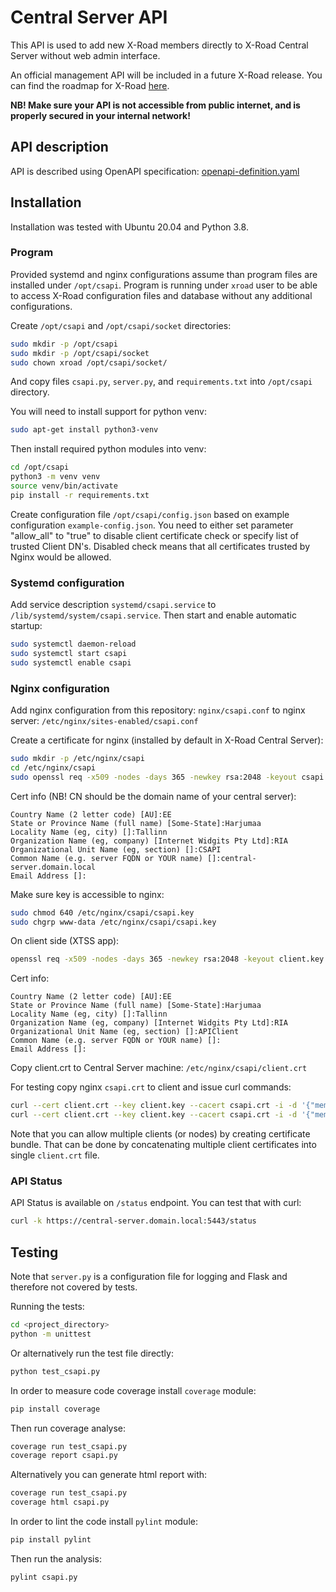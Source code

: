 # Central Server API

This API is used to add new X-Road members directly to X-Road Central Server without web admin interface.

An official management API will be included in a future X-Road release. You can find the roadmap for X-Road [here](https://www.niis.org/xroad-roadmap).

**NB! Make sure your API is not accessible from public internet, and is properly secured in your internal network!**

## API description

API is described using OpenAPI specification: [openapi-definition.yaml](openapi-definition.yaml)

## Installation

Installation was tested with Ubuntu 20.04 and Python 3.8.

### Program

Provided systemd and nginx configurations assume than program files are installed under `/opt/csapi`. Program is running under `xroad` user to be able to access X-Road configuration files and database without any additional configurations.

Create `/opt/csapi` and `/opt/csapi/socket` directories:
```bash
sudo mkdir -p /opt/csapi
sudo mkdir -p /opt/csapi/socket
sudo chown xroad /opt/csapi/socket/
```

And copy files `csapi.py`, `server.py`, and `requirements.txt` into `/opt/csapi` directory.

You will need to install support for python venv:
```bash
sudo apt-get install python3-venv
```

Then install required python modules into venv:
```bash
cd /opt/csapi
python3 -m venv venv
source venv/bin/activate
pip install -r requirements.txt
```

Create configuration file `/opt/csapi/config.json` based on example configuration `example-config.json`. You need to either set parameter "allow_all" to "true" to disable client certificate check or specify list of trusted Client DN's. Disabled check means that all certificates trusted by Nginx would be allowed.

### Systemd configuration

Add service description `systemd/csapi.service` to `/lib/systemd/system/csapi.service`. Then start and enable automatic startup:
```bash
sudo systemctl daemon-reload
sudo systemctl start csapi
sudo systemctl enable csapi
```

### Nginx configuration

Add nginx configuration from this repository: `nginx/csapi.conf` to nginx server: `/etc/nginx/sites-enabled/csapi.conf`

Create a certificate for nginx (installed by default in X-Road Central Server):
```bash
sudo mkdir -p /etc/nginx/csapi
cd /etc/nginx/csapi
sudo openssl req -x509 -nodes -days 365 -newkey rsa:2048 -keyout csapi.key -out csapi.crt
```

Cert info (NB! CN should be the domain name of your central server):
```
Country Name (2 letter code) [AU]:EE
State or Province Name (full name) [Some-State]:Harjumaa
Locality Name (eg, city) []:Tallinn
Organization Name (eg, company) [Internet Widgits Pty Ltd]:RIA
Organizational Unit Name (eg, section) []:CSAPI
Common Name (e.g. server FQDN or YOUR name) []:central-server.domain.local
Email Address []:
```

Make sure key is accessible to nginx:
```bash
sudo chmod 640 /etc/nginx/csapi/csapi.key
sudo chgrp www-data /etc/nginx/csapi/csapi.key
```

On client side (XTSS app):
```bash
openssl req -x509 -nodes -days 365 -newkey rsa:2048 -keyout client.key -out client.crt 
```

Cert info:
```
Country Name (2 letter code) [AU]:EE
State or Province Name (full name) [Some-State]:Harjumaa
Locality Name (eg, city) []:Tallinn
Organization Name (eg, company) [Internet Widgits Pty Ltd]:RIA
Organizational Unit Name (eg, section) []:APIClient
Common Name (e.g. server FQDN or YOUR name) []:
Email Address []:
```

Copy client.crt to Central Server machine: `/etc/nginx/csapi/client.crt`

For testing copy nginx `csapi.crt` to client and issue curl commands:
```bash
curl --cert client.crt --key client.key --cacert csapi.crt -i -d '{"member_class": "GOVXXX", "member_code": "XX000003", "member_name": "XX Test 3"}' -X POST https://central-server.domain.local:5443/member
curl --cert client.crt --key client.key --cacert csapi.crt -i -d '{"member_class": "GOVXXX", "member_code": "XX000003", "subsystem_code": "SystemXX"}' -X POST https://central-server.domain.local:5443/subsystem
```

Note that you can allow multiple clients (or nodes) by creating certificate bundle. That can be done by concatenating multiple client certificates into single `client.crt` file.

### API Status
API Status is available on `/status` endpoint. You can test that with curl:
```bash
curl -k https://central-server.domain.local:5443/status
```

## Testing

Note that `server.py` is a configuration file for logging and Flask and therefore not covered by tests.

Running the tests:
```bash
cd <project_directory>
python -m unittest
```

Or alternatively run the test file directly:
```bash
python test_csapi.py
```

In order to measure code coverage install `coverage` module:
```bash
pip install coverage
```

Then run coverage analyse:
```bash
coverage run test_csapi.py
coverage report csapi.py
```

Alternatively you can generate html report with:
```bash
coverage run test_csapi.py
coverage html csapi.py
```

In order to lint the code install `pylint` module:
```bash
pip install pylint
```

Then run the analysis:
```bash
pylint csapi.py
```
